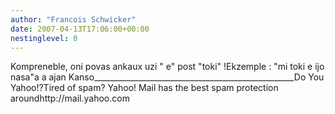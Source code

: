 ```yaml
---
author: "Francois Schwicker"
date: 2007-04-13T17:06:00+00:00
nestinglevel: 0
---
```

Kompreneble, oni povas ankaux uzi " e" post "toki" !Ekzemple : "mi toki e ijo nasa"a a ajan Kanso\_\_\_\_\_\_\_\_\_\_\_\_\_\_\_\_\_\_\_\_\_\_\_\_\_\_\_\_\_\_\_\_\_\_\_\_\_\_\_\_\_\_\_\_\_\_\_\_\_\_Do You Yahoo!?Tired of spam? Yahoo! Mail has the best spam protection aroundhttp://mail.yahoo.com